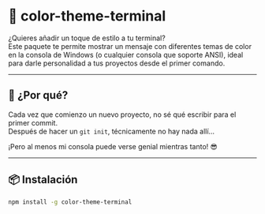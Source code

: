 # 🎨 color-theme-terminal

¿Quieres añadir un toque de estilo a tu terminal?  
Este paquete te permite mostrar un mensaje con diferentes temas de color en la consola de Windows (o cualquier consola que soporte ANSI), ideal para darle personalidad a tus proyectos desde el primer comando.

---

## 🧠 ¿Por qué?

Cada vez que comienzo un nuevo proyecto, no sé qué escribir para el primer commit.  
Después de hacer un `git init`, técnicamente no hay nada allí...

¡Pero al menos mi consola puede verse genial mientras tanto! 😎

---

## 📦 Instalación

```bash
npm install -g color-theme-terminal
